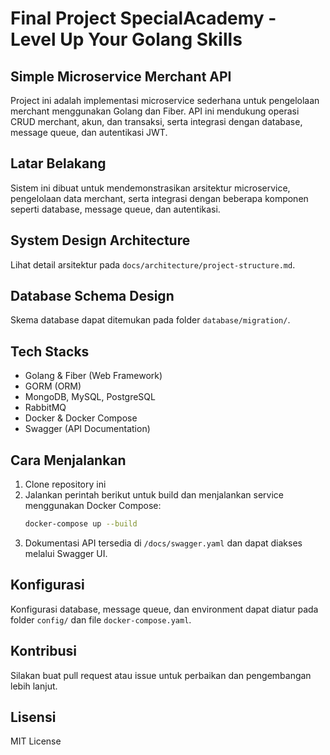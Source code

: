 # **Final Project SpecialAcademy \- Level Up Your Golang Skills**

## Simple Microservice Merchant API

Project ini adalah implementasi microservice sederhana untuk pengelolaan merchant menggunakan Golang dan Fiber. API ini mendukung operasi CRUD merchant, akun, dan transaksi, serta integrasi dengan database, message queue, dan autentikasi JWT.

## Latar Belakang
Sistem ini dibuat untuk mendemonstrasikan arsitektur microservice, pengelolaan data merchant, serta integrasi dengan beberapa komponen seperti database, message queue, dan autentikasi.

## System Design Architecture
Lihat detail arsitektur pada `docs/architecture/project-structure.md`.

## Database Schema Design
Skema database dapat ditemukan pada folder `database/migration/`.

## Tech Stacks
- Golang & Fiber (Web Framework)
- GORM (ORM)
- MongoDB, MySQL, PostgreSQL
- RabbitMQ
- Docker & Docker Compose
- Swagger (API Documentation)

## Cara Menjalankan
1. Clone repository ini
2. Jalankan perintah berikut untuk build dan menjalankan service menggunakan Docker Compose:
   ```bash
   docker-compose up --build
   ```
3. Dokumentasi API tersedia di `/docs/swagger.yaml` dan dapat diakses melalui Swagger UI.

## Konfigurasi
Konfigurasi database, message queue, dan environment dapat diatur pada folder `config/` dan file `docker-compose.yaml`.

## Kontribusi
Silakan buat pull request atau issue untuk perbaikan dan pengembangan lebih lanjut.

## Lisensi
MIT License